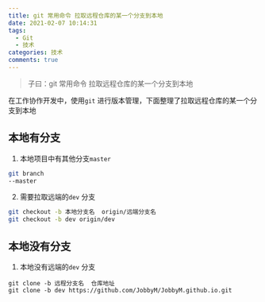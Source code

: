 ```yaml
---
title: git 常用命令 拉取远程仓库的某一个分支到本地
date: 2021-02-07 10:14:31
tags:
  - Git
  - 技术
categories: 技术
comments: true
---
```


> 子曰：git 常用命令 拉取远程仓库的某一个分支到本地

在工作协作开发中，使用`git` 进行版本管理，下面整理了拉取远程仓库的某一个分支到本地

<!--more-->

## 本地有分支
1. 本地项目中有其他分支`master`
```bash
git branch
--master
```

2. 需要拉取远端的`dev` 分支
```bash
git checkout -b 本地分支名  origin/远端分支名
git checkout -b dev origin/dev
```

## 本地没有分支
1. 本地没有远端的`dev` 分支
```
git clone -b 远程分支名  仓库地址
git clone -b dev https://github.com/JobbyM/JobbyM.github.io.git
```

